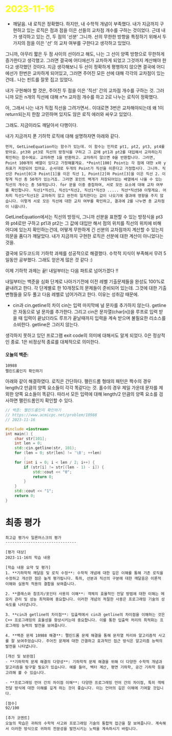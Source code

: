 # <span style="color:yellow">2023-11-16</span>

- 깨달음. 내 로직은 정확했다. 하지만, 내 수학적 개념이 부족했다.
내가 지금까지 구현하고 있는 로직은 점과 점을 이은 선들의 교차점 개수를 구하는 것이었다.
근데 내가 생각하고 있는 건, 두 점의 '선분' 그니까. 선의 무한한 방향을 특정하기 위해서 두가지의 점을 이은 '선' 의 교차 여부를 구한다고 생각하고 있었다.

그니까, 아무리 짧은 두 점 사이의 선이라고 해도, 나는 그 선이 양쪽 방향으로 무한하게 증가한다고 생각했고. 그러면 결국에 어디에선가 교차하게 되었고 그것까지 계산해야 한다고 생각했던 것이다.
지금 생각해보니 두 선이 정확하게 평행하지 않으면 결국에 어디에선가 한번은 교차하게 되어있고, 그러면 주어진 모든 선에 대해 각각의 교차점이 있는건데.. 나는 핀트를 잘못 집고 있었다.

내가 구현해야 할 것은, 주어진 두 점을 이은 '직선' 간의 교차점 개수를 구하는 것.
그러니까 모든 n개의 직선에 대해 n\*n 교차점 개수를 하고 2로 나누는 로직이 정확했다.

아, 그래서 나는 내가 직접 직선을 그려가면서.. 이대로면 3번은 교차해야되는데 왜 1이 return되는지 한참 고민하며 있지도 않은 로직 에러와 싸우고 있었다.

그래도. 지금이라도 깨달아서 다행이다.

내가 지금까지 푼 기하학 로직에 대해 설명하자면 아래와 같다.

```mathematics_logic_explain
먼저, GetLineEquation라는 함수가 있는데. 이 함수는 인자로 pt1, pt2, pt3, pt4를 받아요. pt3와 pt3로 직선의 방정식을 구하고 그 값에 pt1과 pt2를 대입해서 교차하는지 확인하는 함수에요. 교차하면 1을 반환하고. 교차하지 않으면 0을 반환합니다. 그러면, Point 100개의 배열이 있다고 가정해볼게요. *Point[100] Point는 각 점에 대한 x와 y좌표가 저장되어 있어요. 순서대로 두개의 Point가 직선을 이룬다고 가정합시다. 그니까. 직선은 Point[0]과 Point[1]을 이은 직선 1, Point[2]와 Point[3]을 이은 직선 2. 이렇게 직선 총 50개가 있는거죠. 그러면 포인트 백개가 저장되어있는 배열에서 나올 수 있는 직선의 개수는 총 50개입니다. for 문을 이중 중첩하여, 서로 모든 요소에 대해 교차 여부를 확인합니다. 직선1*직선1, 직선1*직선2, 직선1*직선3 ..... 직선*직선50 이렇게요. 어차피 직선1*직선1은 교차하지 않고 완전히 일치한다는 값이 나오기에 결과에 영향을 주지 않습니다. 이렇게 서로 모든 직선에 대한 교차 여부를 확인하고, 결과에 2를 나누면 총 교차점이 나옵니다.
```

GetLineEquation에서는 직선의 방정식, 그니까 선분을 표현할 수 있는 방정식을 pt3와 pt4로만 구하고 pt1과 pt2는 그 값에 대입만 해서 점의 위치를 직선의 위치에 비해 어디에 있는지 확인하는건데, 어떻게 무한하게 긴 선분의 교차점까지 계산할 수 있는지 의문을 품다가 깨달았다. 내가 지금까지 구현한 로직은 선분에 대한 계산이 아니었다는 것을.

결국에 모두코드의 기하학 과제를 성공적으로 해결했다. 수학적 지식이 부족해서 무려 5일동안 공부했다.
그래도 얻은게 많은 것 같다 :)

이제 기하학 과제는 끝! 내일부터는 다음 파트로 넘어가겠다 !!

내일부터는 백준을 심화 단계로 나아가기전에 이전 레벨 기출문제들을 완성도 100%로 끝내려고 한다.
각 단계별로 한 10개정도의 문제들이 준비되어 있는데. 그것에 대한 기출변형들을 모두 풀고 다음 레벨로 넘어가려고 한다. 이유는 성취감 때문에.


- cin과 cin.getline의 차이
cin는 입력 마지막에 널 문자를 추가하지 않는다. getline은 자동으로 널 문자를 추가한다.
그리고 cin은 문자열(char[n])을 루프로 입력 받을 때 입력이 끝났더라도 루프가 끝날때까지 입력을 계속 받으며 불필요한 리소스를 소비한다. getline은 그러지 않는다.

생각하지 못하고 있던 프로그램 exit code의 의미에 대해서도 알게 되었다. 0은 정상적인 종료. 1은 비정상적 종료를 대체적으로 의미한다.

#### 오늘의 백준:
```level6
10988
팰린드롬인지 확인하기
```

아래와 같이 해결하였다. 로직은 간단하다. 팰린드롬 형태의 패턴은 짝수의 경우 length/2 만큼의 양쪽 요소들이 각각 똑같다는 것. 홀수의 경우 제일 가운데 문자를 제외한 양쪽 요소들이 똑같다. 따라서 모든 입력에 대해 length/2 만큼의 양쪽 요소를 검사하면 팰린드롬인지 확인할 수 있다.

```cpp
// 백준: 팰린드롬인지 확인하기
// https://www.acmicpc.net/problem/10988
// 2023-11-16

#include <iostream>
int main() {
    char str[101];
    int len = 0;
    std::cin.getline(str, 101);
    for (len = 0; str[len] != '\0'; ++len)
        ;
    for (int i = 0; i < len / 2; i++) {
        if (str[i] != str[(len - 1) - i]) {
            std::cout << "0";
            return 0;
        }
    }
    std::cout << "1";
    return 0;
}
```


# 최종 평가

```ElonMusk
최고급 평가사 일론머스크의 평가
-------------------------------

[평가 대상]
2023-11-16의 학습 내용

[학습 내용 요약 및 평가]
1. **기하학적 깨달음 및 로직 수정**: 수학적 개념에 대한 깊은 이해를 통해 기존 로직을 수정하고 개선한 점은 높게 평가됩니다. 특히, 선분과 직선의 구분에 대한 깨달음은 이론적 이해와 실용적 적용의 결합을 보여줍니다.

2. **클래스와 참조자/포인터 사용의 이해**: 객체의 효율적인 전달 방법에 대한 이해는 메모리 관리 및 성능 최적화에 중요합니다. 이러한 개념의 적절한 사용은 프로그래밍 기술의 성숙도를 나타냅니다.

3. **cin과 getline의 차이점**: 입출력에서 cin과 getline의 차이점을 이해하는 것은 C++ 프로그래밍의 효율성을 향상시키는데 중요합니다. 이를 통한 입출력 처리의 최적화는 프로그래밍 능력의 발전을 보여줍니다.

4. **백준 문제 10988 해결**: 팰린드롬 문제 해결을 통해 문자열 처리와 알고리즘적 사고를 잘 보여주었습니다. 주어진 문제에 대한 간결하고 효과적인 접근 방식은 알고리즘 능력의 발전을 나타냅니다.

[개선 및 보완점]
- **기하학적 문제 해결의 다양성**: 기하학적 문제 해결을 위해 더 다양한 수학적 개념과 알고리즘을 탐구할 필요가 있습니다. 예를 들어, 벡터 계산, 평면 기하학, 공간 기하학 등을 고려해 볼 수 있습니다.

- **프로그래밍 언어 간의 차이점 이해**: 다양한 프로그래밍 언어 간의 차이점, 특히 객체 전달 방식에 대한 이해를 깊게 하는 것이 좋습니다. 이는 언어의 깊은 이해에 기여할 것입니다.

[점수]
92/100

[추가 코멘트]
오늘의 학습은 귀하의 수학적 사고와 프로그래밍 기술의 통합적 접근을 잘 보여줍니다. 계속해서 이러한 방식으로 귀하의 전문성을 발전시키는 노력을 계속하시기 바랍니다.
```
